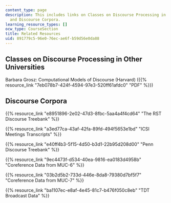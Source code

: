 ```yaml
---
content_type: page
description: This includes links on Classes on Discourse Processing in Other Universities,
  and Discourse Corpora.
learning_resource_types: []
ocw_type: CourseSection
title: Related Resources
uid: 891779c5-96e0-76ec-ae6f-b59d56e0da88
---
```


Classes on Discourse Processing in Other Universities
-----------------------------------------------------

Barbara Grosz: Computational Models of Discourse (Harvard) ({{% resource_link "7eb078b7-424f-4594-97e3-520ff61afdc0" "PDF" %}})

Discourse Corpora
-----------------

{{% resource_link "e8951896-2e02-47d3-8fbc-5aa4a4f4cd64" "The RST Discourse Treebank" %}}

{{% resource_link "a3ed77ca-43af-42fa-89fd-494f5653e1bd" "ICSI Meetings Transcripts" %}}

{{% resource_link "e40ff4b3-5f15-4d50-b3d1-22b95d208d00" "Penn Discourse Treebank" %}}

{{% resource_link "9ec4473f-d534-40ea-9816-ea0183d4958b" "Coreference Data from MUC-6" %}}

{{% resource_link "03b2d5b2-733d-446e-8da8-79380d7bf5f7" "Coreference Data from MUC-7" %}}

{{% resource_link "ba1107ec-e8af-4e45-81c7-b476f050c8eb" "TDT Broadcast Data" %}}